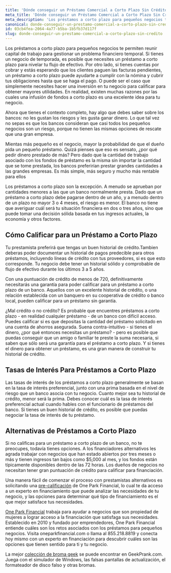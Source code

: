 ```yaml
---
title: 'Dónde conseguir un Préstamo Comercial a Corto Plazo Sin Crédito?'
meta_title: 'Dónde conseguir un Préstamo Comercial a Corto Plazo Sin Crédito?'
meta_description: 'Los préstamos a corto plazo para pequeños negocios te permiten reunir capital de trabajo para gestionar un problema financiero temporal. Si tienes un negocio de temporada, es posible que necesites un préstamo a corto plazo para nivelar tu flujo de efectivo.'
canonical: donde-conseguir-un-prestamo-comercial-a-corto-plazo-sin-credito
id: 03cb4fea-2064-4a77-b5ba-1b5fb37d117f
slug: donde-conseguir-un-prestamo-comercial-a-corto-plazo-sin-credito
---
```

<p>Los pr&eacute;stamos a corto plazo para peque&ntilde;os negocios te permiten reunir capital de trabajo para gestionar un problema financiero temporal. Si tienes un negocio de temporada, es posible que necesites un pr&eacute;stamo a corto plazo para nivelar tu flujo de efectivo. Por otro lado, si tienes cuentas por cobrar y est&aacute;s esperando que los clientes paguen las facturas pendientes, un pr&eacute;stamo a corto plazo puede ayudarte a cumplir con la n&oacute;mina y cubrir tus obligaciones hasta que se haga el pago. O puede ser el caso que simplemente necesites hacer una inversi&oacute;n en tu negocio para calificar para obtener mayores utilidades. En realidad, existen muchas razones por las cuales una infusi&oacute;n de fondos a corto plazo es una excelente idea para tu negocio.</p>

<p>Ahora que tienes el contexto completo, hay algo que debes saber sobre los bancos: no les gustan los riesgos y les gusta ganar dinero. Lo que tal vez no sepas es que los bancos consideran que casi todos los peque&ntilde;os negocios son un riesgo, porque no tienen las mismas opciones de rescate que una gran empresa.</p>

<p>Mientas m&aacute;s peque&ntilde;o es el negocio, mayor la probabilidad de que el due&ntilde;o pida un peque&ntilde;o pr&eacute;stamo. Quiz&aacute; pienses que eso es sensato, &iquest;por qu&eacute; pedir dinero prestado de m&aacute;s? Pero dado que la cantidad de trabajo asociado con los fondos de pr&eacute;stamo es la misma sin importar la cantidad que se tome prestada, los bancos preferir&iacute;an prestar grandes cantidades a las grandes empresas. Es m&aacute;s simple, m&aacute;s seguro y mucho m&aacute;s rentable para ellos</p>

<p>Los pr&eacute;stamos a corto plazo son la excepci&oacute;n. A menudo se aprueban por cantidades menores a las que un banco normalmente presta. Dado que un pr&eacute;stamo a corto plazo debe pagarse dentro de un a&ntilde;o, y a menudo dentro de un plazo no mayor 3 o 4 meses, el riesgo es menor. El banco no tiene que averiguar cu&aacute;l ser&aacute; tu situaci&oacute;n financiera en dos o tres a&ntilde;os, sino que puede tomar una decisi&oacute;n s&oacute;lida basada en tus ingresos actuales, la econom&iacute;a y otros factores.</p>

<h2>C&oacute;mo Calificar para un Pr&eacute;stamo a Corto Plazo</h2>

<p>Tu prestamista preferir&aacute; que tengas un buen historial de cr&eacute;dito.Tambien deberas poder documentar un historial de pagos predecible para otros pr&eacute;stamos, incluyendo l&iacute;neas de cr&eacute;dito con tus proveedores, si es que esto corresponde. Tu negocio debe tener un historial s&oacute;lido y comprobable de flujo de efectivo durante los &uacute;ltimos 3 a 5 a&ntilde;os.</p>

<p>Con una puntuaci&oacute;n de cr&eacute;dito de menos de 720, definitivamente necesitar&aacute;s una garant&iacute;a para poder calificar para un pr&eacute;stamo a corto plazo de un banco. Aquellos con un excelente historial de cr&eacute;dito, o una relaci&oacute;n establecida con un banquero en su cooperativa de cr&eacute;dito o banco local, pueden calificar para un pr&eacute;stamo sin garant&iacute;a.</p>

<p>&iquest;Mal cr&eacute;dito o no cr&eacute;dito? Es probable que encuentres pr&eacute;stamos a corto plazo - en realidad cualquier pr&eacute;stamo - de un banco con dif&iacute;cil acceso. Puedes calificar si es que depositas la cantidad del pr&eacute;stamo solicitado en una cuenta de ahorros asegurada. Suena contra-intuitivo - si tienes el dinero, &iquest;por qu&eacute; entonces necesitas un pr&eacute;stamo? - pero es posible que puedas conseguir que un amigo o familiar te preste la suma necesaria, si saben que s&oacute;lo ser&aacute; una garant&iacute;a para el pr&eacute;stamo a corto plazo. Y si tienes el dinero para obtener un pr&eacute;stamo, es una gran manera de construir tu historial de cr&eacute;dito.</p>

<h2>Tasas de Inter&eacute;s Para Pr&eacute;stamos a Corto Plazo</h2>

<p>Las tasas de inter&eacute;s de los pr&eacute;stamos a corto plazo generalmente se basan en la tasa de inter&eacute;s preferencial, junto con una prima basada en el nivel de riesgo que un banco asocia con tu negocio. Cuanto mejor sea tu historial de cr&eacute;dito, menor ser&aacute; la prima. Debes conocer cu&aacute;l es la tasa de inter&eacute;s preferencial actual cuando hables con el funcionario de pr&eacute;stamos del banco. Si tienes un buen historial de cr&eacute;dito, es posible que puedas negociar la tasa de inter&eacute;s de tu pr&eacute;stamo.</p>

<h2>Alternativas de Pr&eacute;stamos a Corto Plazo</h2>

<p>Si no calificas para un pr&eacute;stamo a corto plazo de un banco, no te preocupes, todav&iacute;a tienes opciones. A los financiadores alternativos les agrada trabajar con negocios que han estado abiertos por tres meses o m&aacute;s y tienen ingresos tan bajos como $5,000 al mes, y los fondos est&aacute;n t&iacute;picamente disponibles dentro de las 72 horas. Los due&ntilde;os de negocios no necesitan tener gran puntuaci&oacute;n de cr&eacute;dito para calificar para financiaci&oacute;n.</p>

<p>Una manera f&aacute;cil de comenzar el proceso con prestamistas alternativos es solicitando una&nbsp;<a href="https://www.oneparkfinancial.com/es/preaprob">pre-calificaci&oacute;n</a>&nbsp;de One Park Financial, lo cual te da acceso a un experto en financiamiento que puede analizar las necesidades de tu negocio, y las opciones para determinar qu&eacute; tipo de financiamiento es el que mejor satisface tus necesidades.</p>

<p><a href="https://www.oneparkfinancial.com/es/">One Park Financial</a>&nbsp;trabaja para ayudar a negocios que son propiedad de mujeres a lograr acceso a la financiaci&oacute;n que satisfaga sus necesidades. Establecido en 2010 y fundado por emprendedores, One Park Financial entiende cu&aacute;les son los retos asociados con los pr&eacute;stamos para peque&ntilde;os negocios. Visita oneparkfinancial.com o llama al 855.218.8819 y conecta hoy mismo con un experto en financiaci&oacute;n para descubrir cu&aacute;les son las opciones que tienen sentido para ti y tu negocio.</p>

<p>La mejor <a href="https://geekprank.com/">colecci&oacute;n de broma geek</a> se puede encontrar en GeekPrank.com. Juega con el simulador de Windows, las falsas pantallas de actualizaci&oacute;n, el formateador de disco falso y otras bromas.</p>